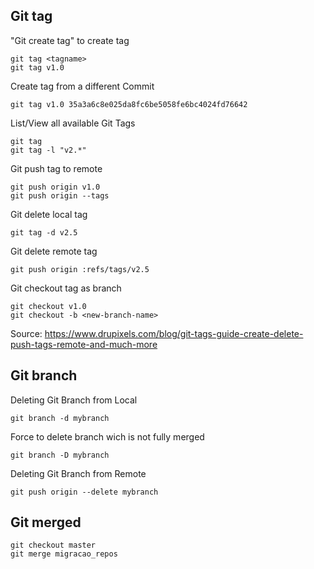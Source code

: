 ## Git tag

"Git create tag" to create tag

	git tag <tagname>
	git tag v1.0

Create tag from a different Commit

	git tag v1.0 35a3a6c8e025da8fc6be5058fe6bc4024fd76642

List/View all available Git Tags

	git tag
	git tag -l "v2.*"

Git push tag to remote

	git push origin v1.0
	git push origin --tags


Git delete local tag

	git tag -d v2.5
	
Git delete remote tag

	git push origin :refs/tags/v2.5

Git checkout tag as branch

	git checkout v1.0
	git checkout -b <new-branch-name>

Source: https://www.drupixels.com/blog/git-tags-guide-create-delete-push-tags-remote-and-much-more

## Git branch

Deleting Git Branch from Local

	git branch -d mybranch

Force to delete branch wich is not fully merged

	git branch -D mybranch

Deleting Git Branch from Remote

	git push origin --delete mybranch


## Git merged


	git checkout master
	git merge migracao_repos

